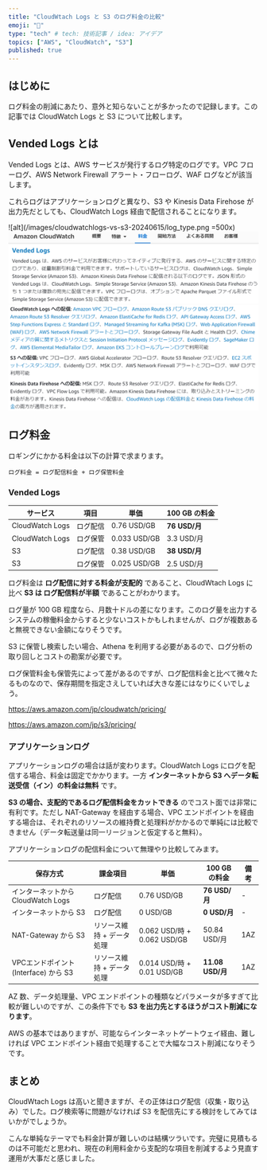 ```yaml
---
title: "CloudWtach Logs と S3 のログ料金の比較"
emoji: "💸"
type: "tech" # tech: 技術記事 / idea: アイデア
topics: ["AWS", "CloudWatch", "S3"]
published: true
---
```


## はじめに

ログ料金の削減にあたり、意外と知らないことが多かったので記録します。この記事では CloudWatch Logs と S3 について比較します。

## Vended Logs とは

Vended Logs とは、AWS サービスが発行するログ特定のログです。VPC フローログ、AWS Network Firewall アラート・フローログ、WAF ログなどが該当します。

これらログはアプリケーションログと異なり、S3 や Kinesis Data Firehose が出力先だとしても、CloudWatch Logs 経由で配信されることになります。

![alt](/images/cloudwatchlogs-vs-s3-20240615/log_type.png =500x)
![alt](/images/cloudwatchlogs-vs-s3-20240615/vended_logs.png)
![alt](/images/cloudwatchlogs-vs-s3-20240615/vended_logs2.png)

## ログ料金

ロギングにかかる料金は以下の計算で求まります。

```text
ログ料金 = ログ配信料金 + ログ保管料金
```

### Vended Logs

| サービス | 項目 | 単価 | 100 GB の料金 |
| ---- | ---- | ---- | ---- |
| CloudWatch Logs | ログ配信 | 0.76 USD/GB | **76 USD/月** |
| CloudWatch Logs | ログ保管 | 0.033 USD/GB | 3.3 USD/月 |
| S3 | ログ配信 | 0.38 USD/GB | **38 USD/月** |
| S3 | ログ保管 | 0.025 USD/GB | 2.5 USD/月 |

ログ料金は **ログ配信に対する料金が支配的** であること、CloudWtach Logs に比べ **S3 は ログ配信料が半額** であることがわかります。

ログ量が 100 GB 程度なら、月数十ドルの差になります。このログ量を出力するシステムの稼働料金からすると少ないコストかもしれませんが、ログが複数あると無視できない金額になりそうです。

S3 に保管し検索したい場合、Athena を利用する必要があるので、ログ分析の取り回しとコストの勘案が必要です。

ログ保管料金も保管先によって差があるのですが、ログ配信料金と比べて微々たるものなので、保存期間を指定さえしていれば大きな差にはなりにくいでしょう。

https://aws.amazon.com/jp/cloudwatch/pricing/

https://aws.amazon.com/jp/s3/pricing/

### アプリケーションログ

アプリケーションログの場合は話が変わります。CloudWatch Logs にログを配信する場合、料金は固定でかかります。一方 **インターネットから S3 へデータ転送受信（イン）の料金は無料** です。

**S3 の場合、支配的であるログ配信料金をカットできる** のでコスト面では非常に有利です。ただし NAT-Gateway を経由する場合、VPC エンドポイントを経由する場合は、それぞれのリソースの維持費と処理料がかかるので単純には比較できません（データ転送量は同一リージョンと仮定すると無料）。

アプリケーションログの配信料金について無理やり比較してみます。

| 保存方式 | 課金項目 | 単価 | 100 GB の料金 | 備考 |
| ---- | ---- | ---- | ---- | ---- |
| インターネットから CloudWatch Logs | ログ配信 | 0.76 USD/GB | **76 USD/月** | - |
| インターネットから S3 | ログ配信 | 0 USD/GB | **0 USD/月** | - |
| NAT-Gateway から S3 | リソース維持 + データ処理 | 0.062 USD/時 + 0.062 USD/GB | 50.84 USD/月 | 1AZ |
| VPCエンドポイント (Interface) から S3 | リソース維持 + データ処理 | 0.014 USD/時 + 0.01 USD/GB | **11.08 USD/月** | 1AZ |

AZ 数、データ処理量、VPC エンドポイントの種類などパラメータが多すぎて比較が難しいのですが、この条件下でも **S3 を出力先とするほうがコスト削減になります**。

AWS の基本ではありますが、可能ならインターネットゲートウェイ経由、難しければ VPC エンドポイント経由で処理することで大幅なコスト削減になりそうです。

## まとめ

CloudWtach Logs は高いと聞きますが、その正体はログ配信（収集・取り込み）でした。ログ検索等に問題がなければ S3 を配信先にする検討をしてみてはいかがでしょうか。

こんな単純なテーマでも料金計算が難しいのは結構ツラいです。完璧に見積もるのは不可能だと思われ、現在の利用料金から支配的な項目を削減するよう見直す運用が大事だと感じました。
